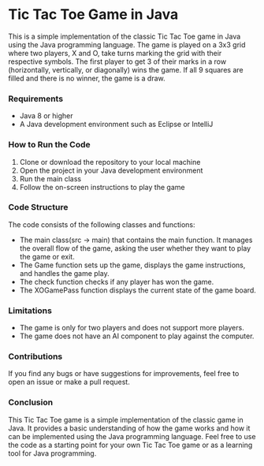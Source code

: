 # Tic Tac Toe Game in Java

This is a simple implementation of the classic Tic Tac Toe game in Java using the Java programming language. The game is played on a 3x3 grid where two players, X and O, take turns marking the grid with their respective symbols. The first player to get 3 of their marks in a row (horizontally, vertically, or diagonally) wins the game. If all 9 squares are filled and there is no winner, the game is a draw.

### Requirements

* Java 8 or higher
* A Java development environment such as Eclipse or IntelliJ

### How to Run the Code

1. Clone or download the repository to your local machine
2. Open the project in your Java development environment
3. Run the main class
4. Follow the on-screen instructions to play the game

### Code Structure

The code consists of the following classes and functions:

* The main class(src -> main) that contains the main function. It manages the overall flow of the game, asking the user whether they want to play the game or exit.
* The Game function sets up the game, displays the game instructions, and handles the game play.
* The check function checks if any player has won the game.
* The XOGamePass function displays the current state of the game board.

### Limitations

* The game is only for two players and does not support more players.
* The game does not have an AI component to play against the computer.

### Contributions
If you find any bugs or have suggestions for improvements, feel free to open an issue or make a pull request.
### Conclusion

This Tic Tac Toe game is a simple implementation of the classic game in Java. It provides a basic understanding of how the game works and how it can be implemented using the Java programming language. Feel free to use the code as a starting point for your own Tic Tac Toe game or as a learning tool for Java programming.
